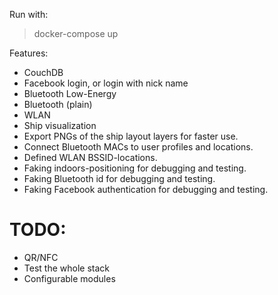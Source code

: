 Run with:
> docker-compose up

Features:
- CouchDB
- Facebook login, or login with nick name
- Bluetooth Low-Energy
- Bluetooth (plain)
- WLAN
- Ship visualization
- Export PNGs of the ship layout layers for faster use.
- Connect Bluetooth MACs to user profiles and locations.
- Defined WLAN BSSID-locations.
- Faking indoors-positioning for debugging and testing.
- Faking Bluetooth id for debugging and testing.
- Faking Facebook authentication for debugging and testing.

TODO:
=====

- QR/NFC
- Test the whole stack
- Configurable modules
